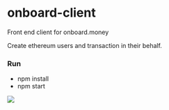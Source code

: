 # onboard-client
Front end client for onboard.money

Create ethereum users and transaction in their behalf.

### Run
- npm install
- npm start


![](https://imgur.com/RD1fQF0)
